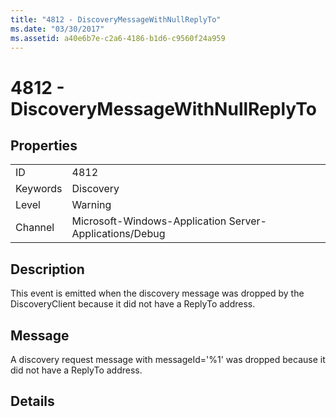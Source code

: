 ```yaml
---
title: "4812 - DiscoveryMessageWithNullReplyTo"
ms.date: "03/30/2017"
ms.assetid: a40e6b7e-c2a6-4186-b1d6-c9560f24a959
---
```

# 4812 - DiscoveryMessageWithNullReplyTo
## Properties  


|||  
|-|-|  
|ID|4812|  
|Keywords|Discovery|  
|Level|Warning|  
|Channel|Microsoft-Windows-Application Server-Applications/Debug|  

## Description  
 This event is emitted when the discovery message was dropped by the DiscoveryClient because it did not have a ReplyTo address.  

## Message  
 A discovery request message with messageId='%1' was dropped because it did not have a ReplyTo address.  

## Details
